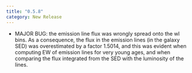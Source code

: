 ```yaml
---
title: "0.5.8"
category: New Release
---
```

- MAJOR BUG: the emission line flux was wrongly spread onto the wl bins. As a consequence, the flux in the emission lines (in the galaxy SED) was overestimated by a factor 1.5014, and this was evident when computing EW of emission lines for very young ages, and when comparing the flux integrated from the SED with the luminosity of the lines.
